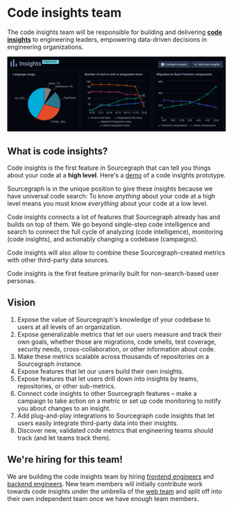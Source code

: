 # Code insights team

The code insights team will be responsible for building and delivering [**code insights**](https://docs.google.com/document/d/1EHzor6I1GhVVIpl70mH-c10b1tNEl_p1xRMJ9qHQfoc/edit) to engineering leaders, empowering data-driven decisions in engineering organizations.

<img src="./screenshot.svg" alt="Screenshot of a code insights dashboard with graphs" />

## What is code insights?

Code insights is the first feature in Sourcegraph that can tell you things about your code at a **high level**. Here's a [demo](https://www.youtube.com/watch?v=XqeRb6Mc4Co) of a code insights prototype.

Sourcegraph is in the unique position to give these insights because we have universal code search: To know _anything_ about your code at a high level means you must know _everything_ about your code at a low level.

Code insights connects a lot of features that Sourcegraph already has and builds on top of them.
We go beyond single-step code intelligence and search to connect the full cycle of analyzing (code intelligence), monitoring (code insights), and actionably changing a codebase (campaigns).

Code insights will also allow to combine these Sourcegraph-created metrics with other third-party data sources.

Code insights is the first feature primarily built for non-search-based user personas.

## Vision

1. Expose the value of Sourcegraph's knowledge of your codebase to users at all levels of an organization.
1. Expose generalizable metrics that let our users measure and track their own goals, whether those are migrations, code smells, test coverage,  security needs, cross-collaboration, or other information about code.
1. Make these metrics scalable across thousands of repositories on a Sourcegraph instance.
1. Expose features that let our users build their own insights.
1. Expose features that let users drill down into insights by teams, repositories, or other sub-metrics.
1. Connect code insights to other Sourcegraph features – make a campaign to take action on a metric or set up code monitoring to notify you about changes to an insight.
1. Add plug-and-play integrations to Sourcegraph code insights that let users easily integrate third-party data into their insights.
1. Discover new, validated code metrics that engineering teams should track (and let teams track them).

## We're hiring for this team!

We are building the code insights team by hiring [frontend engineers](../hiring/software-engineer-frontend.md) and [backend engineers](../hiring/software-engineer-backend.md).
New team members will initially contribute work towards code insights under the umbrella of the [web team](../web/index.md) and split off into their own independent team once we have enough team members.
